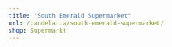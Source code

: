 ```yaml
---
title: "South Emerald Supermarket"
url: /candelaria/south-emerald-supermarket/
shop: Supermarkt
---
```

